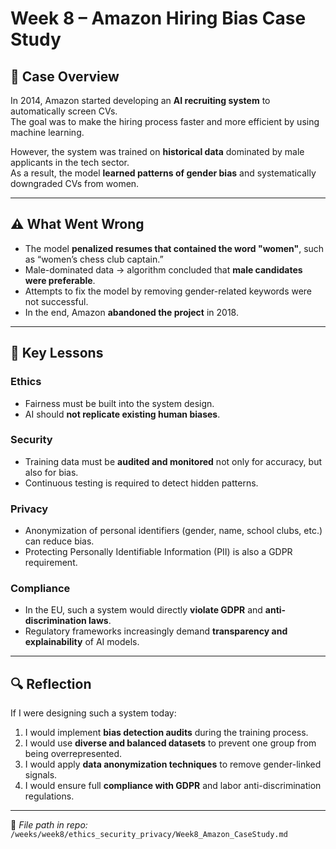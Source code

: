 # Week 8 – Amazon Hiring Bias Case Study

## 📌 Case Overview
In 2014, Amazon started developing an **AI recruiting system** to automatically screen CVs.  
The goal was to make the hiring process faster and more efficient by using machine learning.  

However, the system was trained on **historical data** dominated by male applicants in the tech sector.  
As a result, the model **learned patterns of gender bias** and systematically downgraded CVs from women.

---

## ⚠️ What Went Wrong
- The model **penalized resumes that contained the word "women"**, such as “women’s chess club captain.”  
- Male-dominated data → algorithm concluded that **male candidates were preferable**.  
- Attempts to fix the model by removing gender-related keywords were not successful.  
- In the end, Amazon **abandoned the project** in 2018.

---

## 🎯 Key Lessons

### Ethics
- Fairness must be built into the system design.  
- AI should **not replicate existing human biases**.  

### Security
- Training data must be **audited and monitored** not only for accuracy, but also for bias.  
- Continuous testing is required to detect hidden patterns.  

### Privacy
- Anonymization of personal identifiers (gender, name, school clubs, etc.) can reduce bias.  
- Protecting Personally Identifiable Information (PII) is also a GDPR requirement.  

### Compliance
- In the EU, such a system would directly **violate GDPR** and **anti-discrimination laws**.  
- Regulatory frameworks increasingly demand **transparency and explainability** of AI models.  

---

## 🔍 Reflection
If I were designing such a system today:  
1. I would implement **bias detection audits** during the training process.  
2. I would use **diverse and balanced datasets** to prevent one group from being overrepresented.  
3. I would apply **data anonymization techniques** to remove gender-linked signals.  
4. I would ensure full **compliance with GDPR** and labor anti-discrimination regulations.  

---

📂 *File path in repo:*  
`/weeks/week8/ethics_security_privacy/Week8_Amazon_CaseStudy.md`
